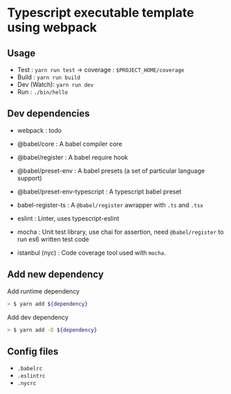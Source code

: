 # Typescript executable template using webpack

## Usage

- Test : `yarn run test` -> coverage : `$PROJECT_HOME/coverage`
- Build : `yarn run build`
- Dev (Watch): `yarn run dev`
- Run : `./bin/hello`

## Dev dependencies

- webpack : todo

- @babel/core : A babel compiler core
- @babel/register : A babel require hook
- @babel/preset-env : A babel presets (a set of particular language support)
- @babel/preset-env-typescript : A typescript babel preset
- babel-register-ts : A `@babel/register` awrapper with `.ts` and `.tsx`

- eslint : Linter, uses typescript-eslint
- mocha : Unit test library, use chai for assertion, need `@babel/register` to run es6 written test code
- istanbul (nyc) : Code coverage tool used with `mocha`.

## Add new dependency

Add runtime dependency

```sh
> $ yarn add ${dependency}
```

Add dev dependency

```sh
> $ yarn add -D ${dependency}
```

## Config files

- `.babelrc`
- `.eslintrc`
- `.nycrc`

